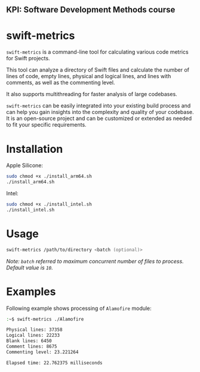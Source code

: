 ## KPI: Software Development Methods course

# swift-metrics

`swift-metrics` is a command-line tool for calculating various code metrics for Swift projects. 

This tool can analyze a directory of Swift files and calculate the number of lines of code, empty lines, physical and logical lines, and lines with comments, as well as the commenting level.

It also supports multithreading for faster analysis of large codebases.

`swift-metrics` can be easily integrated into your existing build process and can help you gain insights into the complexity and quality of your codebase. It is an open-source project and can be customized or extended as needed to fit your specific requirements.

# Installation

Apple Silicone:

```zsh
sudo chmod +x ./install_arm64.sh
./install_arm64.sh
```

Intel:

```zsh
sudo chmod +x ./install_intel.sh
./install_intel.sh
```

# Usage

```zsh
swift-metrics /path/to/directory <batch (optional)>
```

*Note: `batch` referred to maximum concurrent number of files to process. Default value is `10`.*

# Examples

Following example shows processing of `Alamofire` module:

```bash
:~$ swift-metrics ./Alamofire

Physical lines: 37358
Logical lines: 22233
Blank lines: 6450
Comment lines: 8675
Commenting level: 23.221264

Elapsed time: 22.762375 milliseconds
```